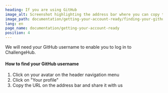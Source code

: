 ```yaml
---
heading: If you are using GitHub
image_alt: Screenshot highlighting the address bar where you can copy the URL
image_path: documentation/getting-your-account-ready/finding-your-github-username.jpg
lang: en
page_name: documentation/getting-your-account-ready
position: 4
---
```


We will need your GitHub username to enable you to log in to ChallengeHub.

#### How to find your GitHub username

1. Click on your avatar on the header navigation menu
2. Click on "Your profile"
3. Copy the URL on the address bar and share it with us
